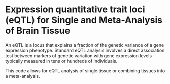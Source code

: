 # Expression quantitative trait loci (eQTL) for Single and Meta-Analysis of Brain Tissue        
                       
An eQTL is a locus that explains a fraction of the genetic variance of a gene expression phenotype. Standard eQTL analysis involves a direct association test between markers of genetic variation with gene expression levels typically measured in tens or hundreds of individuals.                 
                                 
This code allows for eQTL analysis of single tissue or combining tissues into a meta-analysis.                                 
               
          
                  
      
  
   
   
